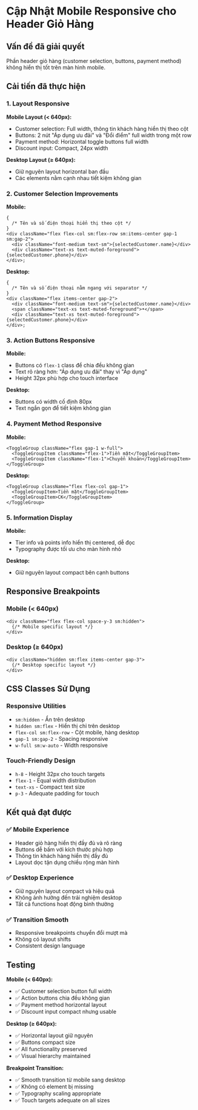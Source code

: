 # Cập Nhật Mobile Responsive cho Header Giỏ Hàng

## Vấn đề đã giải quyết

Phần header giỏ hàng (customer selection, buttons, payment method) không hiển thị tốt trên màn hình mobile.

## Cải tiến đã thực hiện

### 1. Layout Responsive

**Mobile Layout (< 640px):**

- Customer selection: Full width, thông tin khách hàng hiển thị theo cột
- Buttons: 2 nút "Áp dụng ưu đãi" và "Đổi điểm" full width trong một row
- Payment method: Horizontal toggle buttons full width
- Discount input: Compact, 24px width

**Desktop Layout (≥ 640px):**

- Giữ nguyên layout horizontal ban đầu
- Các elements nằm cạnh nhau tiết kiệm không gian

### 2. Customer Selection Improvements

**Mobile:**

```tsx
{
  /* Tên và số điện thoại hiển thị theo cột */
}
<div className="flex flex-col sm:flex-row sm:items-center gap-1 sm:gap-2">
  <div className="font-medium text-sm">{selectedCustomer.name}</div>
  <div className="text-xs text-muted-foreground">{selectedCustomer.phone}</div>
</div>;
```

**Desktop:**

```tsx
{
  /* Tên và số điện thoại nằm ngang với separator */
}
<div className="flex items-center gap-2">
  <div className="font-medium text-sm">{selectedCustomer.name}</div>
  <span className="text-xs text-muted-foreground">•</span>
  <div className="text-xs text-muted-foreground">{selectedCustomer.phone}</div>
</div>;
```

### 3. Action Buttons Responsive

**Mobile:**

- Buttons có `flex-1` class để chia đều không gian
- Text rõ ràng hơn: "Áp dụng ưu đãi" thay vì "Áp dụng"
- Height 32px phù hợp cho touch interface

**Desktop:**

- Buttons có width cố định 80px
- Text ngắn gọn để tiết kiệm không gian

### 4. Payment Method Responsive

**Mobile:**

```tsx
<ToggleGroup className="flex gap-1 w-full">
  <ToggleGroupItem className="flex-1">Tiền mặt</ToggleGroupItem>
  <ToggleGroupItem className="flex-1">Chuyển khoản</ToggleGroupItem>
</ToggleGroup>
```

**Desktop:**

```tsx
<ToggleGroup className="flex flex-col gap-1">
  <ToggleGroupItem>Tiền mặt</ToggleGroupItem>
  <ToggleGroupItem>CK</ToggleGroupItem>
</ToggleGroup>
```

### 5. Information Display

**Mobile:**

- Tier info và points info hiển thị centered, dễ đọc
- Typography được tối ưu cho màn hình nhỏ

**Desktop:**

- Giữ nguyên layout compact bên cạnh buttons

## Responsive Breakpoints

### Mobile (< 640px)

```tsx
<div className="flex flex-col space-y-3 sm:hidden">
  {/* Mobile specific layout */}
</div>
```

### Desktop (≥ 640px)

```tsx
<div className="hidden sm:flex items-center gap-3">
  {/* Desktop specific layout */}
</div>
```

## CSS Classes Sử Dụng

### Responsive Utilities

- `sm:hidden` - Ẩn trên desktop
- `hidden sm:flex` - Hiển thị chỉ trên desktop
- `flex-col sm:flex-row` - Cột mobile, hàng desktop
- `gap-1 sm:gap-2` - Spacing responsive
- `w-full sm:w-auto` - Width responsive

### Touch-Friendly Design

- `h-8` - Height 32px cho touch targets
- `flex-1` - Equal width distribution
- `text-xs` - Compact text size
- `p-3` - Adequate padding for touch

## Kết quả đạt được

### ✅ Mobile Experience

- Header giỏ hàng hiển thị đầy đủ và rõ ràng
- Buttons dễ bấm với kích thước phù hợp
- Thông tin khách hàng hiển thị đầy đủ
- Layout dọc tận dụng chiều rộng màn hình

### ✅ Desktop Experience

- Giữ nguyên layout compact và hiệu quả
- Không ảnh hưởng đến trải nghiệm desktop
- Tất cả functions hoạt động bình thường

### ✅ Transition Smooth

- Responsive breakpoints chuyển đổi mượt mà
- Không có layout shifts
- Consistent design language

## Testing

**Mobile (< 640px):**

- ✅ Customer selection button full width
- ✅ Action buttons chia đều không gian
- ✅ Payment method horizontal layout
- ✅ Discount input compact nhưng usable

**Desktop (≥ 640px):**

- ✅ Horizontal layout giữ nguyên
- ✅ Buttons compact size
- ✅ All functionality preserved
- ✅ Visual hierarchy maintained

**Breakpoint Transition:**

- ✅ Smooth transition từ mobile sang desktop
- ✅ Không có element bị missing
- ✅ Typography scaling appropriate
- ✅ Touch targets adequate on all sizes
